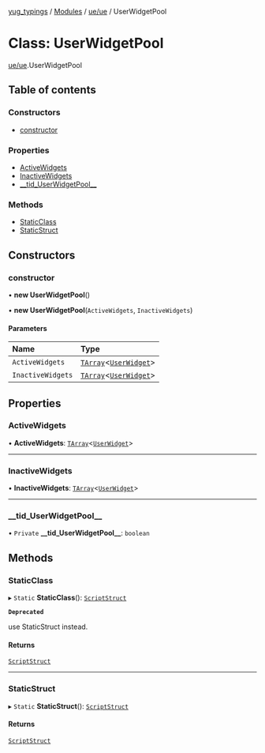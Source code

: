 [yug_typings](../README.md) / [Modules](../modules.md) / [ue/ue](../modules/ue_ue.md) / UserWidgetPool

# Class: UserWidgetPool

[ue/ue](../modules/ue_ue.md).UserWidgetPool

## Table of contents

### Constructors

- [constructor](ue_ue.UserWidgetPool.md#constructor)

### Properties

- [ActiveWidgets](ue_ue.UserWidgetPool.md#activewidgets)
- [InactiveWidgets](ue_ue.UserWidgetPool.md#inactivewidgets)
- [\_\_tid\_UserWidgetPool\_\_](ue_ue.UserWidgetPool.md#__tid_userwidgetpool__)

### Methods

- [StaticClass](ue_ue.UserWidgetPool.md#staticclass)
- [StaticStruct](ue_ue.UserWidgetPool.md#staticstruct)

## Constructors

### constructor

• **new UserWidgetPool**()

• **new UserWidgetPool**(`ActiveWidgets`, `InactiveWidgets`)

#### Parameters

| Name | Type |
| :------ | :------ |
| `ActiveWidgets` | [`TArray`](../interfaces/ue_puerts.TArray.md)<[`UserWidget`](ue_ue.UserWidget.md)\> |
| `InactiveWidgets` | [`TArray`](../interfaces/ue_puerts.TArray.md)<[`UserWidget`](ue_ue.UserWidget.md)\> |

## Properties

### ActiveWidgets

• **ActiveWidgets**: [`TArray`](../interfaces/ue_puerts.TArray.md)<[`UserWidget`](ue_ue.UserWidget.md)\>

___

### InactiveWidgets

• **InactiveWidgets**: [`TArray`](../interfaces/ue_puerts.TArray.md)<[`UserWidget`](ue_ue.UserWidget.md)\>

___

### \_\_tid\_UserWidgetPool\_\_

• `Private` **\_\_tid\_UserWidgetPool\_\_**: `boolean`

## Methods

### StaticClass

▸ `Static` **StaticClass**(): [`ScriptStruct`](ue_ue.ScriptStruct.md)

**`Deprecated`**

use StaticStruct instead.

#### Returns

[`ScriptStruct`](ue_ue.ScriptStruct.md)

___

### StaticStruct

▸ `Static` **StaticStruct**(): [`ScriptStruct`](ue_ue.ScriptStruct.md)

#### Returns

[`ScriptStruct`](ue_ue.ScriptStruct.md)

